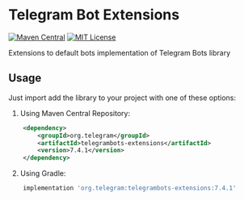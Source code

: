 # Telegram Bot Extensions

[![Maven Central](https://maven-badges.herokuapp.com/maven-central/org.telegram/telegrambots-extensions/badge.svg)](http://mvnrepository.com/artifact/org.telegram/telegrambots-extensions)
[![MIT License](http://img.shields.io/badge/license-MIT-blue.svg?style=flat)](https://github.com/rubenlagus/TelegramBots/blob/master/LICENSE)

Extensions to default bots implementation of Telegram Bots library


## Usage

Just import add the library to your project with one of these options:

  1. Using Maven Central Repository:

```xml
    <dependency>
        <groupId>org.telegram</groupId>
        <artifactId>telegrambots-extensions</artifactId>
        <version>7.4.1</version>
    </dependency>
```

   2. Using Gradle:

```gradle
    implementation 'org.telegram:telegrambots-extensions:7.4.1'
```